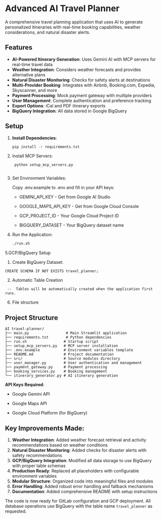 # Advanced AI Travel Planner

A comprehensive travel planning application that uses AI to generate personalized itineraries with real-time booking capabilities, weather considerations, and natural disaster alerts.

## Features

- **AI-Powered Itinerary Generation**: Uses Gemini AI with MCP servers for real-time travel data
- **Weather Integration**: Considers weather forecasts and provides alternative plans
- **Natural Disaster Monitoring**: Checks for safety alerts at destinations
- **Multi-Provider Booking**: Integrates with Airbnb, Booking.com, Expedia, Skyscanner, and more
- **Payment Processing**: Mock payment gateway with multiple providers
- **User Management**: Complete authentication and preference tracking
- **Export Options**: iCal and PDF itinerary exports
- **BigQuery Integration**: All data stored in Google BigQuery

## Setup

1. **Install Dependencies**:
   ```bash
   pip install -r requirements.txt

2. Install MCP Servers:
   ```
    python setup_mcp_servers.py


3. Set Environment Variables:
   
   Copy .env.example to .env and fill in your API keys:

      - GEMINI_API_KEY - Get from Google AI Studio

      - GOOGLE_MAPS_API_KEY - Get from Google Cloud Console

      - GCP_PROJECT_ID - Your Google Cloud Project ID

      - BIGQUERY_DATASET - Your BigQuery dataset name

4. Run the Application:
   
   ```bash
   ./run.sh

5.GCP/BigQuery Setup

   1. Create BigQuery Dataset:
      
    CREATE SCHEMA IF NOT EXISTS travel_planner;
    
   2. Automatic Table Creation
      
     --  Tables will be automatically created when the application first runs.

6. File structure

 ## Project Structure

```
AI travel-planner/
├── main.py                 # Main Streamlit application
├── requirements.txt        # Python dependencies
├── run.sh                 # Startup script
├── setup_mcp_servers.py   # MCP server installation
├── .env.example           # Environment variables template
├── README.md              # Project documentation
├── src/                   # Source modules directory
├── user_manager.py        # User authentication and management
├── payment_gateway.py     # Payment processing
├── booking_services.py    # Booking management
└── itinerary_generator.py # AI itinerary generation
```



**API Keys Required**:

   - Google Gemini API

   - Google Maps API

   - Google Cloud Platform (for BigQuery)


 
## Key Improvements Made:

1. **Weather Integration**: Added weather forecast retrieval and activity recommendations based on weather conditions
2. **Natural Disaster Monitoring**: Added checks for disaster alerts with safety recommendations
3. **GCP/BigQuery Integration**: Modified all data storage to use BigQuery with proper table schemas
4. **Production Ready**: Replaced all placeholders with configurable environment variables
5. **Modular Structure**: Organized code into meaningful files and modules
6. **Error Handling**: Added robust error handling and fallback mechanisms
7. **Documentation**: Added comprehensive README with setup instructions

The code is now ready for GitLab configuration and GCP deployment. All database operations use BigQuery with the table name `travel_planner` as requested.
